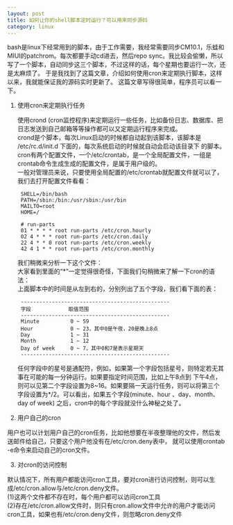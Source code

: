 ```yaml
---
layout: post
title: 如何让你的shell脚本定时运行？可以用来同步源码
category: linux
---
```



bash是linux下经常用到的脚本，由于工作需要，我经常需要同步CM10.1，乐蛙和MIUI的patchrom。每次都要手动cd进去，然后repo sync。我比较会偷懒，所以写了一个脚本，自动同步这三个脚本，不过这样的话，每个星期也要运行一次，还是太麻烦了。
于是我找到了这篇文章，介绍如何使用cron来定期执行脚本，这样以来，我就能保证我的源码实时更新了。
这篇文章写得很简单，程序员可以看一下。


1. 使用cron来定期执行任务

	使用crond (cron监控程序)来定期运行一些任务，比如备份日志、数据库、把日志发送到自己邮箱等等操作都可以又定期运行程序来完成。<br>
crond是个脚本，每次Linux启动的时候都自动起到该脚本，该脚本是 /etc/rc.d/init.d 下面的，每次系统启动的时候就自动会启动该目录下
的脚本。<br>
cron有两个配置文件，一个/etc/crontab，是一个全局配置文件，一组是crontab命令生成生成的配置文件，是属于用户级的。<br>
一般对管理员来说，只要使用全局配置的/etc/crontab就配置文件就可以了，我们去打开配置文件看看：

		SHELL=/bin/bash
		PATH=/sbin:/bin:/usr/sbin:/usr/bin
		MAILTO=root
		HOME=/
		
		# run-parts
		01 * * * * root run-parts /etc/cron.hourly
		02 4 * * * root run-parts /etc/cron.daily
		22 4 * * 0 root run-parts /etc/cron.weekly
		42 4 1 * * root run-parts /etc/cron.monthly

	我们稍微来分析一下这个文件：<br>
大家看到里面的“*”一定觉得很奇怪，下面我们句稍微来了解一下cron的语法：<br>
上面脚本中的时间是从左到右的，分别列出了五个字段，我们看下面的表：

		------------------------------------------------
		字段            取值范围
		------------------------------------------------
		Minute          0 ~ 59
		Hour            0 ~ 23，其中0是午夜，20是晚上8点
		Day             1 ~ 31
		Month           1 ~ 12
		Day of week     0 ~ 7，其中0和7是表示星期天
		------------------------------------------------

	任何字段中的星号是通配符，例如，如果第一个字段包括星号，则特定若无其事在可能的每一分钟运行。如果要指定时间范围，比如上午8点到
下午4点，则可以见第二个字段设置为8~16。如果要隔一天运行任务，则可以将第三个字段设置为*/2。可以看出，如果五个字段(minute、hour
、day、month、day of week) 之后，cron中的每个字段就没什么神秘之处了。<br>

2. 用户自己的cron

用户也可以计划用户自己的cron任务，比如他想要在半夜整理他的文件，然后发送邮件给自己，只要这个用户他没有在/etc/cron.deny表中，
就可以使用crontab -e命令来启动自己的cron文件。

3. 对cron的访问控制

默认情况下，所有用户都能访问cron工具，要对cron进行访问控制，则可以生成/etc/cron.allow与/etc/cron.deny文件。<br>
(1)这两个文件都不存在时，每个用户都可以访问cron工具<br>
(2)存在/etc/cron.allow文件时，则只有cron.allow文件中允许的用户才能访问cron工具，如果也有/etc/cron.deny文件，则忽略cron.deny文件